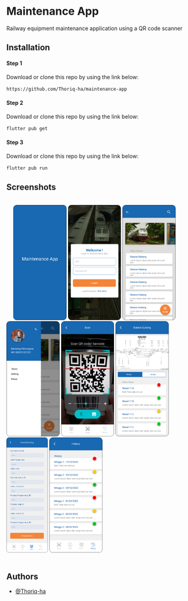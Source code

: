 # Maintenance App
Railway equipment maintenance application using a QR code scanner

## Installation

#### Step 1
Download or clone this repo by using the link below:

```bash
https://github.com/Thoriq-ha/maintenance-app
```

#### Step 2
Download or clone this repo by using the link below:

```bash
flutter pub get 
```


#### Step 3
Download or clone this repo by using the link below:

```bash
flutter pub run 
```
## Screenshots

<br />
<div>
  &emsp;
  <img src="https://github.com/Thoriq-ha/maintenance-app/blob/master/demo/1.png?raw=true" alt="Light theme" height="300">
  <img src="https://github.com/Thoriq-ha/maintenance-app/blob/master/demo/2.png?raw=true" alt="Dark theme" height="300">  
  <img src="https://github.com/Thoriq-ha/maintenance-app/blob/master/demo/3.png?raw=true" alt="Dark theme" height="300">  
  <img src="https://github.com/Thoriq-ha/maintenance-app/blob/master/demo/4.png?raw=true" alt="Dark theme" height="300">  
  <img src="https://github.com/Thoriq-ha/maintenance-app/blob/master/demo/5.png?raw=true" alt="Dark theme" height="300">  
  <img src="https://github.com/Thoriq-ha/maintenance-app/blob/master/demo/6.png?raw=true" alt="Dark theme" height="300">  
  <img src="https://github.com/Thoriq-ha/maintenance-app/blob/master/demo/7.png?raw=true" alt="Dark theme" height="300">  
  <img src="https://github.com/Thoriq-ha/maintenance-app/blob/master/demo/8.png?raw=true" alt="Dark theme" height="300">  
  &emsp;
</div>
<br />



## Authors

- [@Thoriq-ha](https://www.github.com/Thoriq-ha)

